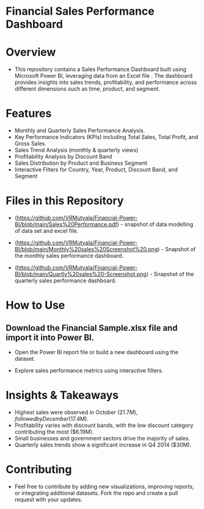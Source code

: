 #  Financial Sales Performance Dashboard

# Overview
- This repository contains a Sales Performance Dashboard built using Microsoft Power BI, leveraging data from an Excel file . The dashboard provides insights into sales trends, profitability, and performance across different dimensions such as time, product, and segment.

# Features
- Monthly and Quarterly Sales Performance Analysis.
- Key Performance Indicators (KPIs) including Total Sales, Total Profit, and Gross Sales.
- Sales Trend Analysis (monthly & quarterly views)
- Profitability Analysis by Discount Band
- Sales Distribution by Product and Business Segment
- Interactive Filters for Country, Year, Product, Discount Band, and Segment

# Files in this Repository

- (https://github.com/VRMutyala/Financial-Power-BI/blob/main/Sales%20Performance.pdf) - snapshot of data modelling of data set and excel file.
  
- (https://github.com/VRMutyala/Financial-Power-BI/blob/main/Monthly%20sales%20Screenshot%20.png) - Snapshot of the monthly sales performance dashboard.

- (https://github.com/VRMutyala/Financial-Power-BI/blob/main/Quartly%20sales%20-Screenshot.png) - Snapshot of the quarterly sales performance dashboard.

# How to Use
## Download the Financial Sample.xlsx file and import it into Power BI.

- Open the Power BI report file or build a new dashboard using the dataset.

- Explore sales performance metrics using interactive filters.

# Insights & Takeaways
- Highest sales were observed in October ($21.7M), followed by December ($17.4M).
- Profitability varies with discount bands, with the low discount category contributing the most ($6.19M).
- Small businesses and government sectors drive the majority of sales.
- Quarterly sales trends show a significant increase in Q4 2014 ($30M).

# Contributing
- Feel free to contribute by adding new visualizations, improving reports, or integrating additional datasets. Fork the repo and create a pull request with your updates.
